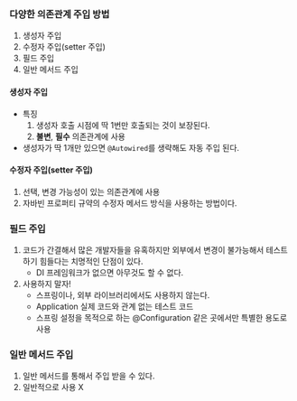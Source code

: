### 다양한 의존관계 주입 방법

1. 생성자 주입
2. 수정자 주입(setter 주입)
3. 필드 주입
4. 일반 메서드 주입

#### 생성자 주입

- 특징
    1. 생성자 호출 시점에 딱 1번만 호출되는 것이 보장된다.
    2. **불변**, **필수** 의존관계에 사용
- 생성자가 딱 1개만 있으면 `@Autowired`를 생략해도 자동 주입 된다.

#### 수정자 주입(setter 주입)

1. 선택, 변경 가능성이 있는 의존관계에 사용
2. 자바빈 프로퍼티 규약의 수정자 메서드 방식을 사용하는 방법이다.

### 필드 주입

1. 코드가 간결해서 많은 개발자들을 유혹하지만 외부에서 변경이 불가능해서 테스트 하기 힘들다는 치명적인 단점이 있다.
    - DI 프레임워크가 없으면 아무것도 할 수 없다.
2. 사용하지 말자!
    - 스프링이나, 외부 라이브러리에서도 사용하지 않는다.
    - Application 실제 코드와 관계 없는 테스트 코드
    - 스프링 설정을 목적으로 하는 @Configuration 같은 곳에서만 특별한 용도로 사용

### 일반 메서드 주입

1. 일반 메서드를 통해서 주입 받을 수 있다.
2. 일반적으로 사용 X
